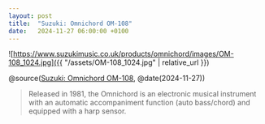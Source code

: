 ```yaml
---
layout: post
title:  "Suzuki: Omnichord OM-108"
date:   2024-11-27 06:00:00 +0100
---
```


![https://www.suzukimusic.co.uk/products/omnichord/images/OM-108_1024.jpg]({{ "/assets/OM-108_1024.jpg" | relative_url }})

@source([Suzuki: Omnichord OM-108](https://www.suzukimusic.co.uk/products/omnichord/index.html), @date(2024-11-27))

> Released in 1981, the Omnichord is an electronic musical instrument with an automatic accompaniment function (auto bass/chord) and equipped with a harp sensor.
